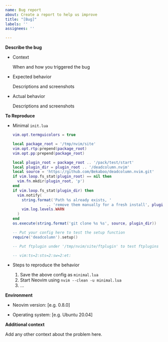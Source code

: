 ```yaml
---
name: Bug report
about: Create a report to help us improve
title: "[Bug]"
labels: ''
assignees: ''

---
```


**Describe the bug**

- Context

    When and how you triggered the bug

- Expected behavior

    Descriptions and screenshots

- Actual behavior

    Descriptions and screenshots

**To Reproduce**

- Minimal `init.lua`

    ```lua
    vim.opt.termguicolors = true

    local package_root = '/tmp/nvim/site'
    vim.opt.rtp:prepend(package_root)
    vim.opt.pp:prepend(package_root)

    local plugin_root = package_root .. '/pack/test/start'
    local plugin_dir = plugin_root .. '/deadcolumn.nvim'
    local source = 'https://github.com/Bekaboo/deadcolumn.nvim.git'
    if vim.loop.fs_stat(plugin_root) == nil then
      vim.fn.mkdir(plugin_root, 'p')
    end
    if vim.loop.fs_stat(plugin_dir) then
      vim.notify(
        string.format('Path %s already exists, '
                   .. 'remove them manually for a fresh install', plugin_dir),
        vim.log.levels.WARN
      )
    end
    os.execute(string.format('git clone %s %s', source, plugin_dir))

    -- Put your config here to test the setup function
    require('deadcolumn').setup()

    -- Put ftplugin under '/tmp/nvim/site/ftplugin' to test ftplugins

    -- vim:ts=2:sts=2:sw=2:et:
    ```

- Steps to reproduce the behavior

    1. Save the above config as `minimal.lua`
    2. Start Neovim using `nvim --clean -u minimal.lua`
    3. ...

**Environment**

- Neovim version: [e.g. 0.8.0]

- Operating system: [e.g. Ubuntu 20.04]

**Additional context**

Add any other context about the problem here.
